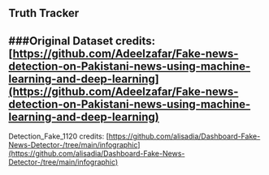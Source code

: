 ## Truth Tracker

###Original Dataset credits: [https://github.com/Adeelzafar/Fake-news-detection-on-Pakistani-news-using-machine-learning-and-deep-learning](https://github.com/Adeelzafar/Fake-news-detection-on-Pakistani-news-using-machine-learning-and-deep-learning)
--
Detection_Fake_1120 credits: [https://github.com/alisadia/Dashboard-Fake-News-Detector-/tree/main/infographic](https://github.com/alisadia/Dashboard-Fake-News-Detector-/tree/main/infographic)
